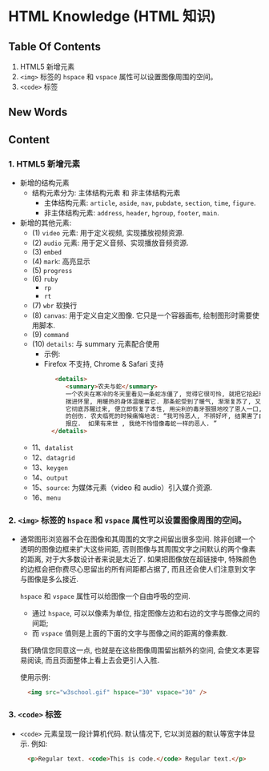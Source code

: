 # HTML Knowledge (HTML 知识)


## Table Of Contents
1. HTML5 新增元素
2. `<img>` 标签的 `hspace` 和 `vspace` 属性可以设置图像周围的空间。
3. `<code>` 标签

## New Words



## Content 
### 1. HTML5 新增元素
- 新增的结构元素
    + 结构元素分为: 主体结构元素 和 非主体结构元素
        - 主体结构元素: `article`, `aside`, `nav`, `pubdate`, `section`,
          `time`, `figure`. 
        - 非主体结构元素: `address`, `header`, `hgroup`, `footer`, `main`.
- 新增的其他元素: 
    + (1) `video` 元素: 用于定义视频, 实现播放视频资源. 
    + (2) `audio` 元素: 用于定义音频、实现播放音频资源. 
    + (3) `embed`
    + (4) `mark`: 高亮显示
    + (5) `progress`
    + (6) `ruby` 
        - `rp`
        - `rt`
    + (7) `wbr` 软换行
    + (8) `canvas`: 用于定义自定义图像. 它只是一个容器画布, 绘制图形时需要使用脚本. 
    + (9) `command`
    + (10) `details`: 与 summary 元素配合使用
        - 示例:
        - Firefox 不支持, Chrome & Safari 支持
          ```html
             <details>
                <summary>农夫与蛇</summary>
                一个农夫在寒冷的冬天里看见一条蛇冻僵了, 觉得它很可怜, 就把它拾起来, 小心翼翼地
                揣进怀里, 用暖热的身体温暖着它. 那条蛇受到了暖气, 渐渐复苏了, 又恢复了生机. 等到
                它彻底苏醒过来, 便立即恢复了本性, 用尖利的毒牙狠狠地咬了恩人一口, 使他受到了致命
                的创伤. 农夫临死的时候痛悔地说: “我可怜恶人, 不辨好坏, 结果害了自己, 遭到这样的
                报应.  如果有来世 , 我绝不怜惜像毒蛇一样的恶人. ”
            </details>
          ```
    + 11、`datalist`
    + 12、`datagrid`
    + 13、`keygen`
    + 14、`output`
    + 15、`source`: 为媒体元素（video 和 audio）引入媒介资源. 
    + 16、`menu`

### 2. `<img>` 标签的 `hspace` 和 `vspace` 属性可以设置图像周围的空间。
- 通常图形浏览器不会在图像和其周围的文字之间留出很多空间.
  除非创建一个透明的图像边框来扩大这些间距, 否则图像与其周围文字之间默认的两个像素的距离,
  对于大多数设计者来说是太近了. 如果把图像放在超链接中,
  特殊颜色的边框会把你费尽心思留出的所有间距都占据了,
  而且还会使人们注意到文字与图像是多么接近. 
  
  `hspace` 和 `vspace` 属性可以给图像一个自由呼吸的空间.
    + 通过 `hspace`, 可以以像素为单位, 指定图像左边和右边的文字与图像之间的间距;
    + 而 `vspace` 值则是上面的下面的文字与图像之间的距离的像素数. 

  我们确信您同意这一点, 也就是在这些图像周围留出额外的空间, 会使文本更容易阅读,
  而且页面整体上看上去会更引人入胜. 

  使用示例:
  ```html
    <img src="w3school.gif" hspace="30" vspace="30" />
  ```

### 3. `<code>` 标签
- `<code>` 元素呈现一段计算机代码. 默认情况下, 它以浏览器的默认等宽字体显示. 例如:
  ```html
    <p>Regular text. <code>This is code.</code> Regular text.</p>
  ```